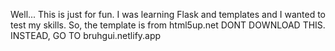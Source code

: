 Well... This is just for fun. I was learning Flask and templates and I wanted to test my skills. So, the template is from html5up.net
DONT DOWNLOAD THIS. INSTEAD, GO TO bruhgui.netlify.app
